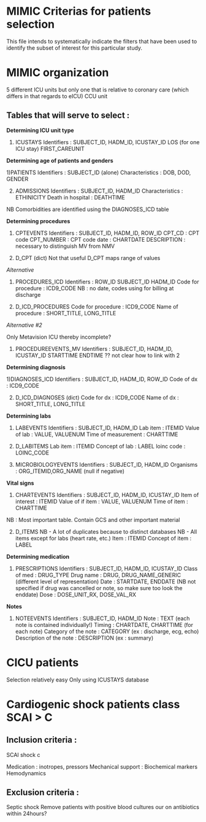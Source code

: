 # MIMIC Criterias for patients selection

This file intends to systematically indicate the filters that have been used to identify the subset of interest for this particular study.

# MIMIC organization

5 different ICU units but only one that is relative to coronary care (which differs in that regards to eICU) 
CCU unit

## Tables that will serve to select :

**Determining ICU unit type**

1) ICUSTAYS
Identifiers : SUBJECT_ID, HADM_ID, ICUSTAY_ID
LOS (for one ICU stay)
FIRST_CAREUNIT

**Determining age of patients and genders**

1)PATIENTS
Identifiers : SUBJECT_ID (alone)
Characteristics : DOB, DOD, GENDER

2) ADMISSIONS
Identifiers : SUBJECT_ID, HADM_ID
Characteristics :  ETHINICITY
Death in hospital : DEATHTIME

NB Comorbidities are identified using the DIAGNOSES_ICD table

**Determining procedures**


1) CPTEVENTS
Identifiers : SUBJECT_ID, HADM_ID, ROW_ID
CPT_CD : CPT code
CPT_NUMBER : CPT code
date : CHARTDATE
DESCRIPTION : necessary to distinguish MV from NMV

2) D_CPT (dict)
Not that useful
D_CPT maps range of values

*Alternative*

1) PROCEDURES_ICD
Identifiers : ROW_ID SUBJECT_ID	HADM_ID
Code for procedure : ICD9_CODE
NB : no date, codes using for billing at discharge

2) D_ICD_PROCEDURES
Code for procedure : ICD9_CODE
Name of procedure : SHORT_TITLE, LONG_TITLE

*Alternative #2*

Only Metavision ICU thereby incomplete?


1) PROCEDUREEVENTS_MV
Identifiers : SUBJECT_ID, HADM_ID, ICUSTAY_ID
STARTTIME
ENDTIME
?? not clear how to link with 2


**Determining diagnosis**

1)DIAGNOSES_ICD
Identifiers : SUBJECT_ID, HADM_ID, ROW_ID
Code of dx : ICD9_CODE

2) D_ICD_DIAGNOSES (dict)
Code for dx : ICD9_CODE
Name of dx : SHORT_TITLE, LONG_TITLE


**Determining labs**

1) LABEVENTS
Identifiers : SUBJECT_ID, HADM_ID
Lab item : ITEMID
Value of lab : VALUE, VALUENUM
Time of measurement : CHARTTIME

2) D_LABITEMS
Lab item : ITEMID
Concept of lab : LABEL
loinc code : LOINC_CODE

3) MICROBIOLOGYEVENTS
Identifiers : SUBJECT_ID, HADM_ID
Organisms : ORG_ITEMID,ORG_NAME  (null if negative)

**Vital signs**


1) CHARTEVENTS 
Identifiers : SUBJECT_ID, HADM_ID, ICUSTAY_ID
Item of interest : ITEMID
Value of if item : VALUE, VALUENUM
Time of item : CHARTTIME

NB : Most important table. 
Contain GCS and other important material

2) D_ITEMS
NB - A lot of duplicates because to distinct databases
NB - All items except for labs (heart rate, etc.)
Item : ITEMID
Concept of item : LABEL


**Determining medication**


1) PRESCRIPTIONS
Identifiers : SUBJECT_ID, HADM_ID, ICUSTAY_ID
Class of med : DRUG_TYPE 
Drug name : DRUG, DRUG_NAME_GENERIC (different level of representation)
Date : STARTDATE, ENDDATE (NB not specified if drug was cancelled or note, so make sure too look the enddate)
Dose : DOSE_UNIT_RX, DOSE_VAL_RX


**Notes**

1) NOTEEVENTS
Identifiers : SUBJECT_ID, HADM_ID
Note : TEXT (each note is contained individually!)
Timing : CHARTDATE, CHARTTIME (for each note)
Category of the note : CATEGORY (ex : discharge, ecg, echo)
Description of the note : DESCRIPTION  (ex : summary)



# CICU patients

Selection relatively easy
Only using ICUSTAYS database



# Cardiogenic shock patients class SCAI > C

## Inclusion criteria :
	
SCAI shock c

Medication : inotropes, pressors
Mechanical support : 
Biochemical markers
Hemodynamics


## Exclusion  criteria :

Septic shock
Remove patients with positive blood cultures our on antibiotics within 24hours?
